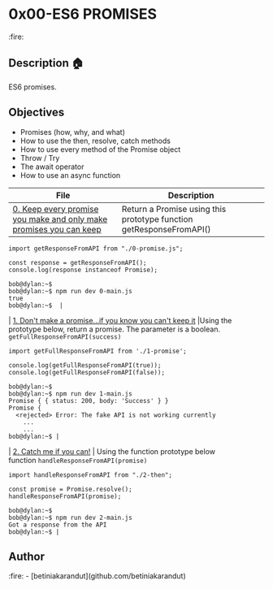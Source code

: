 <p><h1>0x00-ES6 PROMISES</h1></p> :fire:

## Description :house:
ES6 promises.

## Objectives
- Promises (how, why, and what)
- How to use the then, resolve, catch methods
- How to use every method of the Promise object
- Throw / Try
- The await operator
- How to use an async function

| File | Description |
|------|-------------|
| [0. Keep every promise you make and only make promises you can keep](./0-promise.js) | Return a Promise using this prototype function getResponseFromAPI()<br>
```bob@dylan:~$ cat 0-main.js
import getResponseFromAPI from "./0-promise.js";

const response = getResponseFromAPI();
console.log(response instanceof Promise);

bob@dylan:~$ 
bob@dylan:~$ npm run dev 0-main.js 
true
bob@dylan:~$  |
``` 
| [1. Don't make a promise...if you know you can't keep it](./1-promise.js) |Using the prototype below, return a promise. The parameter is a boolean.
<br>`getFullResponseFromAPI(success)` <br>
```bob@dylan:~$ cat 1-main.js
import getFullResponseFromAPI from './1-promise';

console.log(getFullResponseFromAPI(true));
console.log(getFullResponseFromAPI(false));

bob@dylan:~$ 
bob@dylan:~$ npm run dev 1-main.js 
Promise { { status: 200, body: 'Success' } }
Promise {
  <rejected> Error: The fake API is not working currently
    ...
    ...
bob@dylan:~$ |
```
| [2. Catch me if you can!](./2-then.js) | Using the function prototype below
<br>function `handleResponseFromAPI(promise)` <br> 
```bob@dylan:~$ cat 2-main.js
import handleResponseFromAPI from "./2-then";

const promise = Promise.resolve();
handleResponseFromAPI(promise);

bob@dylan:~$ 
bob@dylan:~$ npm run dev 2-main.js 
Got a response from the API
bob@dylan:~$ |
```

<p><h2>Author</h2></p> :fire:
- [betiniakarandut](github.com/betiniakarandut)